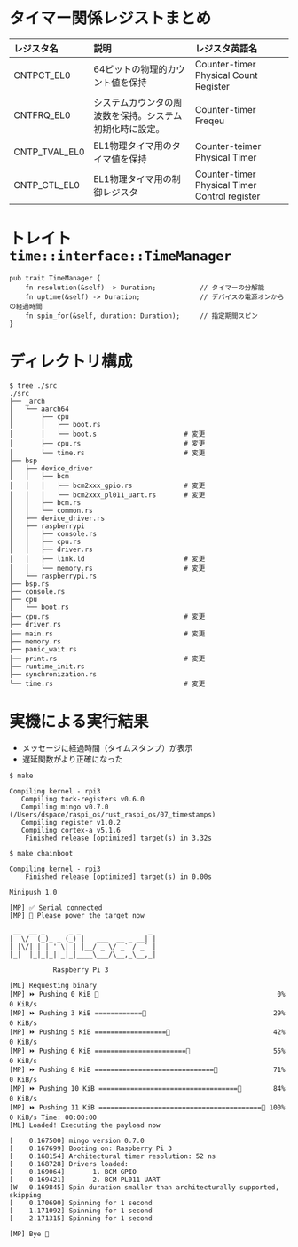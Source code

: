 # タイマー関係レジストまとめ

| レジスタ名 | 説明 | レジスタ英語名 |
|:-----------|:-----|:---------------|
| CNTPCT_EL0 | 64ビットの物理的カウント値を保持 | Counter-timer Physical Count Register |
| CNTFRQ_EL0 | システムカウンタの周波数を保持。システム初期化時に設定。  | Counter-timer Freqeu |
| CNTP_TVAL_EL0 | EL1物理タイマ用のタイマ値を保持 | Counter-teimer Physical Timer |
| CNTP_CTL_EL0 | EL1物理タイマ用の制御レジスタ | Counter-timer Physical Timer Control register |

# トレイト `time::interface::TimeManager`

```
pub trait TimeManager {
    fn resolution(&self) -> Duration;           // タイマーの分解能
    fn uptime(&self) -> Duration;               // デバイスの電源オンからの経過時間
    fn spin_for(&self, duration: Duration);     // 指定期間スピン
}
```

# ディレクトリ構成

```
$ tree ./src
./src
├── _arch
│   └── aarch64
│       ├── cpu
│       │   ├── boot.rs
│       │   └── boot.s                      # 変更
│       ├── cpu.rs                          # 変更
│       └── time.rs                         # 変更
├── bsp
│   ├── device_driver
│   │   ├── bcm
│   │   │   ├── bcm2xxx_gpio.rs             # 変更
│   │   │   └── bcm2xxx_pl011_uart.rs       # 変更
│   │   ├── bcm.rs
│   │   └── common.rs
│   ├── device_driver.rs
│   ├── raspberrypi
│   │   ├── console.rs
│   │   ├── cpu.rs
│   │   ├── driver.rs
│   │   ├── link.ld                         # 変更
│   │   └── memory.rs                       # 変更
│   └── raspberrypi.rs
├── bsp.rs
├── console.rs
├── cpu
│   └── boot.rs
├── cpu.rs                                  # 変更
├── driver.rs
├── main.rs                                 # 変更
├── memory.rs
├── panic_wait.rs
├── print.rs                                # 変更
├── runtime_init.rs
├── synchronization.rs
└── time.rs                                 # 変更
```

# 実機による実行結果

- メッセージに経過時間（タイムスタンプ）が表示
- 遅延関数がより正確になった

```
$ make

Compiling kernel - rpi3
   Compiling tock-registers v0.6.0
   Compiling mingo v0.7.0 (/Users/dspace/raspi_os/rust_raspi_os/07_timestamps)
   Compiling register v1.0.2
   Compiling cortex-a v5.1.6
    Finished release [optimized] target(s) in 3.32s

$ make chainboot

Compiling kernel - rpi3
    Finished release [optimized] target(s) in 0.00s

Minipush 1.0

[MP] ✅ Serial connected
[MP] 🔌 Please power the target now

 __  __ _      _ _                 _
|  \/  (_)_ _ (_) |   ___  __ _ __| |
| |\/| | | ' \| | |__/ _ \/ _` / _` |
|_|  |_|_|_||_|_|____\___/\__,_\__,_|

           Raspberry Pi 3

[ML] Requesting binary
[MP] ⏩ Pushing 0 KiB 🦀                                             0% 0 KiB/s
[MP] ⏩ Pushing 3 KiB ============🦀                                29% 0 KiB/s
[MP] ⏩ Pushing 5 KiB ==================🦀                          42% 0 KiB/s
[MP] ⏩ Pushing 6 KiB =======================🦀                     55% 0 KiB/s
[MP] ⏩ Pushing 8 KiB ==============================🦀              71% 0 KiB/s
[MP] ⏩ Pushing 10 KiB ===================================🦀        84% 0 KiB/s
[MP] ⏩ Pushing 11 KiB =========================================🦀 100% 0 KiB/s Time: 00:00:00
[ML] Loaded! Executing the payload now

[    0.167500] mingo version 0.7.0
[    0.167699] Booting on: Raspberry Pi 3
[    0.168154] Architectural timer resolution: 52 ns
[    0.168728] Drivers loaded:
[    0.169064]       1. BCM GPIO
[    0.169421]       2. BCM PL011 UART
[W   0.169845] Spin duration smaller than architecturally supported, skipping
[    0.170690] Spinning for 1 second
[    1.171092] Spinning for 1 second
[    2.171315] Spinning for 1 second

[MP] Bye 👋
```
